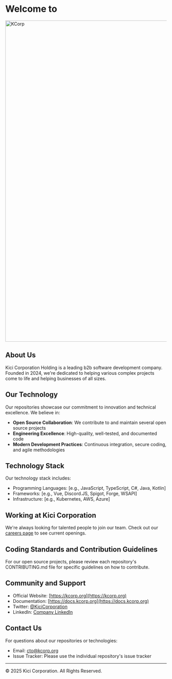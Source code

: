 # Welcome to
<img src="https://i.imgur.com/IM8gWcw.png" alt="KCorp" width="1000"/>

## About Us

 Kici Corporation Holding is a leading b2b software development company. Founded in 2024, we're dedicated to helping various complex projects come to life and helping businesses of all sizes.
 
## Our Technology

Our repositories showcase our commitment to innovation and technical excellence. We believe in:

- **Open Source Collaboration**: We contribute to and maintain several open source projects
- **Engineering Excellence**: High-quality, well-tested, and documented code
- **Modern Development Practices**: Continuous integration, secure coding, and agile methodologies

## Technology Stack

Our technology stack includes:
- Programming Languages: [e.g., JavaScript, TypeScript, C#, Java, Kotlin]
- Frameworks: [e.g., Vue, Discord.JS, Spigot, Forge, WSAPI]
- Infrastructure: [e.g., Kubernetes, AWS, Azure]

## Working at Kici Corporation

We're always looking for talented people to join our team. Check out our [careers page](https://careers.kcorp.org/) to see current openings.

## Coding Standards and Contribution Guidelines

For our open source projects, please review each repository's CONTRIBUTING.md file for specific guidelines on how to contribute.

## Community and Support

- Official Website: [https://kcorp.org](https://kcorp.org)
- Documentation: [https://docs.kcorp.org](https://docs.kcorp.org)
- Twitter: [@KiciCorporation](https://twitter.com/kicicorporation)
- LinkedIn: [Company LinkedIn](https://linkedin.com/company/kcorp)

## Contact Us

For questions about our repositories or technologies:
- Email: cto@kcorp.org
- Issue Tracker: Please use the individual repository's issue tracker

---

© 2025 Kici Corporation. All Rights Reserved.
